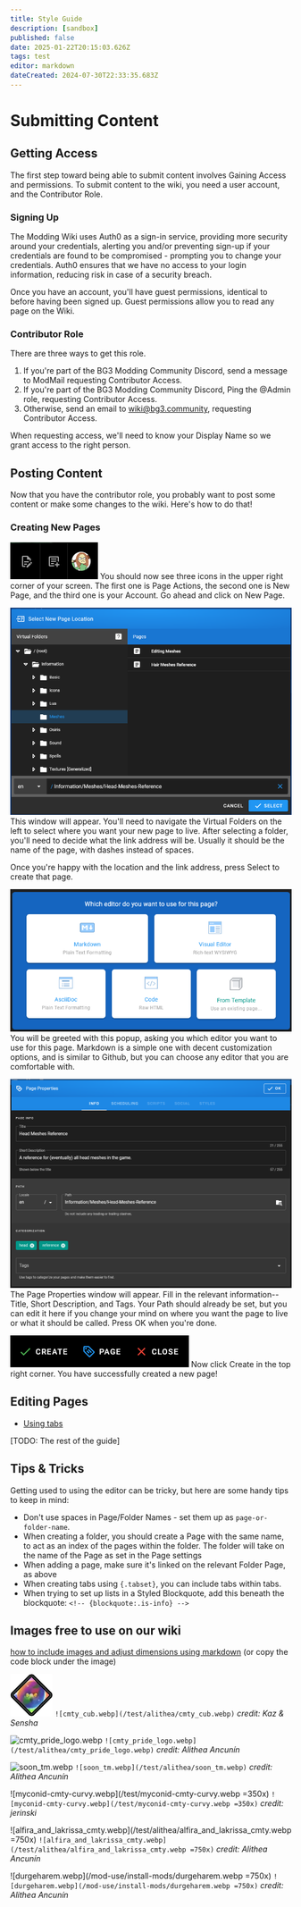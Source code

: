 ```yaml
---
title: Style Guide
description: [sandbox]
published: false
date: 2025-01-22T20:15:03.626Z
tags: test
editor: markdown
dateCreated: 2024-07-30T22:33:35.683Z
---
```


# Submitting Content

## Getting Access
The first step toward being able to submit content involves Gaining Access and permissions. To submit content to the wiki, you need a user account, and the Contributor Role.

### Signing Up
The Modding Wiki uses Auth0 as a sign-in service, providing more security around your credentials, alerting you and/or preventing sign-up if your credentials are found to be compromised - prompting you to change your credentials. Auth0 ensures that we have no access to your login information, reducing risk in case of a security breach.

Once you have an account, you'll have guest permissions, identical to before having been signed up. Guest permissions allow you to read any page on the Wiki. 

### Contributor Role
There are three ways to get this role.

1. If you're part of the BG3 Modding Community Discord, send a message to ModMail requesting Contributor Access.
2. If you're part of the BG3 Modding Community Discord, Ping the @Admin role, requesting Contributor Access.
3. Otherwise, send an email to wiki@bg3.community, requesting Contributor Access.

When requesting access, we'll need to know your Display Name so we grant access to the right person.

## Posting Content
Now that you have the contributor role, you probably want to post some content or make some changes to the wiki. Here's how to do that!

### Creating New Pages

![icons_sc.png](/meta/icons_sc.png)
You should now see three icons in the upper right corner of your screen. The first one is Page Actions, the second one is New Page, and the third one is your Account. Go ahead and click on New Page.

![creatingnewpage_sc.png](/meta/creatingnewpage_sc.png)
This window will appear. You'll need to navigate the Virtual Folders on the left to select where you want your new page to live. After selecting a folder, you'll need to decide what the link address will be. Usually it should be the name of the page, with dashes instead of spaces.

Once you're happy with the location and the link address, press Select to create that page.

![whicheditor_sc.png](/meta/whicheditor_sc.png)
You will be greeted with this popup, asking you which editor you want to use for this page. Markdown is a simple one with decent customization options, and is similar to Github, but you can choose any editor that you are comfortable with.

![pageproperties_sc.png](/meta/pageproperties_sc.png)
The Page Properties window will appear. Fill in the relevant information--Title, Short Description, and Tags. Your Path should already be set, but you can edit it here if you change your mind on where you want the page to live or what it should be called. Press OK when you're done.

![createpageclose_sc.png](/meta/createpageclose_sc.png)
Now click Create in the top right corner. You have successfully created a new page!

## Editing Pages
- [Using tabs](/meta/submitting-content/using-tabs)

[TODO: The rest of the guide]

## Tips & Tricks
Getting used to using the editor can be tricky, but here are some handy tips to keep in mind:

- Don't use spaces in Page/Folder Names - set them up as `page-or-folder-name`. 
- When creating a folder, you should create a Page with the same name, to act as an index of the pages within the folder. The folder will take on the name of the Page as set in the Page settings
- When adding a page, make sure it's linked on the relevant Folder Page, as above
- When creating tabs using `{.tabset}`, you can include tabs within tabs.
- When trying to set up lists in a Styled Blockquote, add this beneath the blockquote: `<!-- {blockquote:.is-info} -->`

## Images free to use on our wiki
[how to include images and adjust dimensions using markdown](https://docs.requarks.io/en/editors/markdown)
(or copy the code block under the image)

![cmty_cub.webp](/test/alithea/cmty_cub.webp)
```![cmty_cub.webp](/test/alithea/cmty_cub.webp)```
*credit: Kaz & Sensha*

![cmty_pride_logo.webp](/test/alithea/cmty_pride_logo.webp)
```![cmty_pride_logo.webp](/test/alithea/cmty_pride_logo.webp)```
*credit: Alithea Ancunín*

![soon_tm.webp](/test/alithea/soon_tm.webp)
```![soon_tm.webp](/test/alithea/soon_tm.webp)```
*credit: Alithea Ancunín*

![myconid-cmty-curvy.webp](/test/myconid-cmty-curvy.webp =350x)
```![myconid-cmty-curvy.webp](/test/myconid-cmty-curvy.webp =350x)```
*credit: jerinski*

![alfira_and_lakrissa_cmty.webp](/test/alithea/alfira_and_lakrissa_cmty.webp =750x)
```![alfira_and_lakrissa_cmty.webp](/test/alithea/alfira_and_lakrissa_cmty.webp =750x)```
*credit: Alithea Ancunín*

![durgeharem.webp](/mod-use/install-mods/durgeharem.webp =750x)
```![durgeharem.webp](/mod-use/install-mods/durgeharem.webp =750x)```
*credit: Alithea Ancunín*